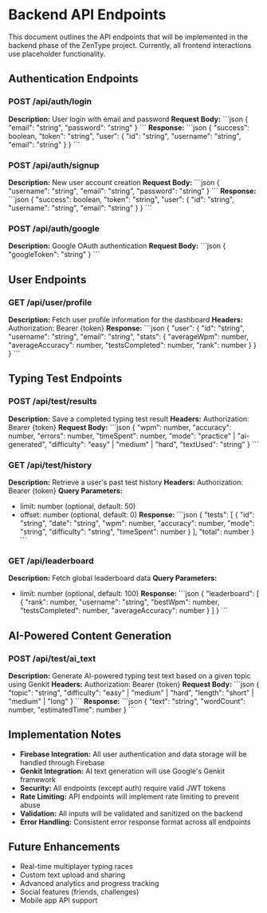 # Backend API Endpoints

This document outlines the API endpoints that will be implemented in the backend phase of the ZenType project. Currently, all frontend interactions use placeholder functionality.

## Authentication Endpoints

### POST /api/auth/login
**Description:** User login with email and password
**Request Body:**
\`\`\`json
{
  "email": "string",
  "password": "string"
}
\`\`\`
**Response:**
\`\`\`json
{
  "success": boolean,
  "token": "string",
  "user": {
    "id": "string",
    "username": "string",
    "email": "string"
  }
}
\`\`\`

### POST /api/auth/signup
**Description:** New user account creation
**Request Body:**
\`\`\`json
{
  "username": "string",
  "email": "string", 
  "password": "string"
}
\`\`\`
**Response:**
\`\`\`json
{
  "success": boolean,
  "token": "string",
  "user": {
    "id": "string",
    "username": "string",
    "email": "string"
  }
}
\`\`\`

### POST /api/auth/google
**Description:** Google OAuth authentication
**Request Body:**
\`\`\`json
{
  "googleToken": "string"
}
\`\`\`

## User Endpoints

### GET /api/user/profile
**Description:** Fetch user profile information for the dashboard
**Headers:** Authorization: Bearer {token}
**Response:**
\`\`\`json
{
  "user": {
    "id": "string",
    "username": "string",
    "email": "string",
    "stats": {
      "averageWpm": number,
      "averageAccuracy": number,
      "testsCompleted": number,
      "rank": number
    }
  }
}
\`\`\`

## Typing Test Endpoints

### POST /api/test/results
**Description:** Save a completed typing test result
**Headers:** Authorization: Bearer {token}
**Request Body:**
\`\`\`json
{
  "wpm": number,
  "accuracy": number,
  "errors": number,
  "timeSpent": number,
  "mode": "practice" | "ai-generated",
  "difficulty": "easy" | "medium" | "hard",
  "textUsed": "string"
}
\`\`\`

### GET /api/test/history
**Description:** Retrieve a user's past test history
**Headers:** Authorization: Bearer {token}
**Query Parameters:**
- limit: number (optional, default: 50)
- offset: number (optional, default: 0)
**Response:**
\`\`\`json
{
  "tests": [
    {
      "id": "string",
      "date": "string",
      "wpm": number,
      "accuracy": number,
      "mode": "string",
      "difficulty": "string",
      "timeSpent": number
    }
  ],
  "total": number
}
\`\`\`

### GET /api/leaderboard
**Description:** Fetch global leaderboard data
**Query Parameters:**
- limit: number (optional, default: 100)
**Response:**
\`\`\`json
{
  "leaderboard": [
    {
      "rank": number,
      "username": "string",
      "bestWpm": number,
      "testsCompleted": number,
      "averageAccuracy": number
    }
  ]
}
\`\`\`

## AI-Powered Content Generation

### POST /api/test/ai_text
**Description:** Generate AI-powered typing test text based on a given topic using Genkit
**Headers:** Authorization: Bearer {token}
**Request Body:**
\`\`\`json
{
  "topic": "string",
  "difficulty": "easy" | "medium" | "hard",
  "length": "short" | "medium" | "long"
}
\`\`\`
**Response:**
\`\`\`json
{
  "text": "string",
  "wordCount": number,
  "estimatedTime": number
}
\`\`\`

## Implementation Notes

- **Firebase Integration:** All user authentication and data storage will be handled through Firebase
- **Genkit Integration:** AI text generation will use Google's Genkit framework
- **Security:** All endpoints (except auth) require valid JWT tokens
- **Rate Limiting:** API endpoints will implement rate limiting to prevent abuse
- **Validation:** All inputs will be validated and sanitized on the backend
- **Error Handling:** Consistent error response format across all endpoints

## Future Enhancements

- Real-time multiplayer typing races
- Custom text upload and sharing
- Advanced analytics and progress tracking
- Social features (friends, challenges)
- Mobile app API support
